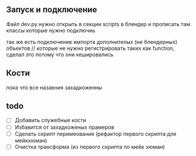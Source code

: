 

## Запуск и подключение

Файл dev.py нужно открыть в секции scripts в блендер
и прописать там классы которые нужно подключиь

так же есть подключение импорта дополнителых
(не блендерных) объектов // которые не нужно регистрировать
таких как function, сделал это потому что они кешировались

## Кости
пока что все назавния захадкоженны


## todo

- [ ] Добавить служебные кости
- [ ] Избавится от захадкоженых прамеров
- [ ] Сделать скрипт перимеования (рефактор первого скрипта для мейкхюман)
- [ ] Очистка трансформа (из первого скрипта по мейк хюман)